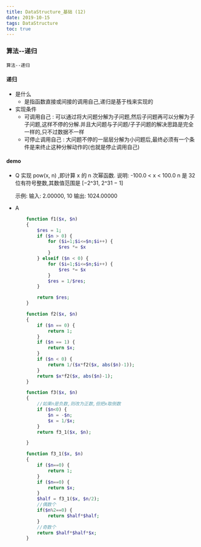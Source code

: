 ```yaml
---
title: DataStructure_基础 (12)
date: 2019-10-15
tags: DataStructure
toc: true
---
```


### 算法--递归
    算法--递归

<!-- more -->

#### 递归
- 是什么
    * 是指函数直接或间接的调用自己,递归是基于栈来实现的
- 实现条件
    * 可调用自己 : 可以通过将大问题分解为子问题,然后子问题再可以分解为子子问题,这样不停的分解.并且大问题与子问题/子子问题的解决思路是完全一样的,只不过数据不一样
    * 可停止调用自己 : 大问题不停的一层层分解为小问题后,最终必须有一个条件是来终止这种分解动作的(也就是停止调用自己)

#### demo
- Q
    实现 pow(x, n) ,即计算 x 的 n 次幂函数.
    说明:
    -100.0 < x < 100.0
    n 是 32 位有符号整数,其数值范围是 [−2^31, 2^31 − 1]

    示例:
    输入: 2.00000, 10
    输出: 1024.00000
- A
    ```php
        function f1($x, $n)
        {
            $res = 1;
            if ($n > 0) {
                for ($i=1;$i<=$n;$i++) {
                    $res *= $x
                }
            } elseif ($n < 0) {
                for ($i=1;$i<=$n;$i++) {
                    $res *= $x
                }
                $res = 1/$res;
            }

            return $res;
        }

        function f2($x, $n)
        {
            if ($n == 0) {
                return 1;
            } 
            if ($n == 1) {
                return $x;
            }
            if ($n < 0) {
                return 1/($x*f2($x, abs($n)-1));
            }
            return $x*f2($x, abs($n)-1);
        }

        function f3($x, $n)
        {
            //如果n是负数,则改为正数,但把x取倒数
            if ($n<0) {
                $n = -$n;
                $x = 1/$x;
            }
            return f3_1($x, $n);

        }

        function f3_1($x, $n)
        {
            if ($n==0) {
                return 1;
            }
            if ($n==0) {
                return $x;
            }
            $half = f3_1($x, $n/2);
            //偶数个
            if($n%2==0) {
                return $half*$half;
            }
            //奇数个
            return $half*$half*$x;
        }
    ```


